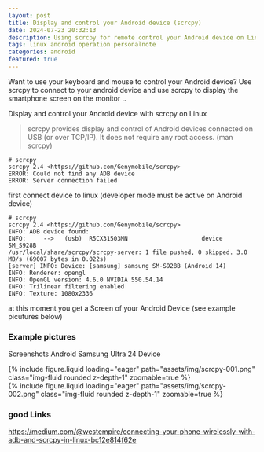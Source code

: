 ```yaml
---
layout: post
title: Display and control your Android device (scrcpy) 
date: 2024-07-23 20:32:13
description: Using scrcpy for remote control your Android device on Linux (Mirro & Control)
tags: linux android operation personalnote
categories: android
featured: true
---
```


Want to use your keyboard and mouse to control your Android device? Use scrcpy to connect to your android device 
and use scrcpy to display the smartphone screen on the monitor ..   

Display and control your Android device with scrcpy on Linux

>scrcpy provides display and control of Android devices connected on USB (or over TCP/IP). 
>It does not require any root access. (man scrcpy)


````markup
# scrcpy 
scrcpy 2.4 <https://github.com/Genymobile/scrcpy>
ERROR: Could not find any ADB device
ERROR: Server connection failed
````

first connect device to linux (developer mode must be active on Android device)
````markup 
# scrcpy 
scrcpy 2.4 <https://github.com/Genymobile/scrcpy>
INFO: ADB device found:
INFO:     -->   (usb)  R5CX31503MN                     device  SM_S928B
/usr/local/share/scrcpy/scrcpy-server: 1 file pushed, 0 skipped. 3.0 MB/s (69007 bytes in 0.022s)
[server] INFO: Device: [samsung] samsung SM-S928B (Android 14)
INFO: Renderer: opengl
INFO: OpenGL version: 4.6.0 NVIDIA 550.54.14
INFO: Trilinear filtering enabled
INFO: Texture: 1080x2336

````
at this moment you get a Screen of your Android Device (see example picutures below)

### Example pictures 
Screenshots Android Samsung Ultra 24 Device 

<div class="row mt-3">
    <div class="col-sm mt-3 mt-md-0">
        {% include figure.liquid loading="eager" path="assets/img/scrcpy-001.png" class="img-fluid rounded z-depth-1" zoomable=true %}
    </div>
    <div class="col-sm mt-3 mt-md-0">
        {% include figure.liquid loading="eager" path="assets/img/scrcpy-002.png" class="img-fluid rounded z-depth-1" zoomable=true %}
    </div>
</div>

### good Links
<a href="https://medium.com/@westempire/connecting-your-phone-wirelessly-with-adb-and-scrcpy-in-linux-bc12e814f62e">
https://medium.com/@westempire/connecting-your-phone-wirelessly-with-adb-and-scrcpy-in-linux-bc12e814f62e</a>